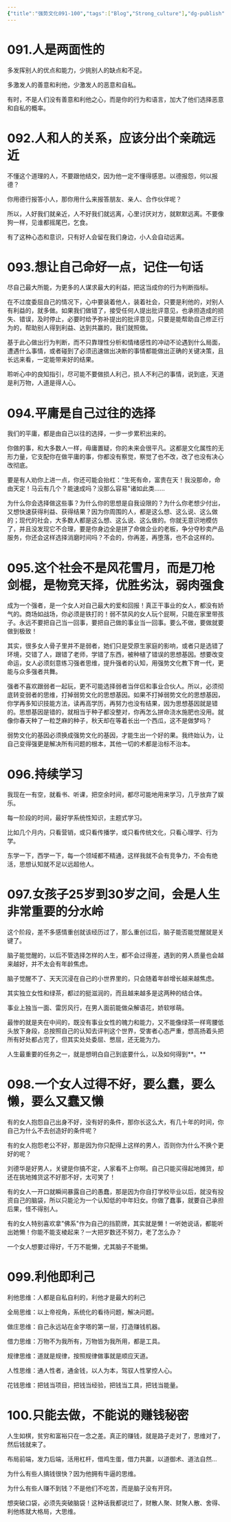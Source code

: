 ```yaml
---
{"title":"强势文化091-100","tags":["Blog","Strong_culture"],"dg-publish":true,"dg-note-icon":5,"permalink":"/🌓Interest_兴趣/Exalt 提升/强势文化/10强势文化091-100/","dgPassFrontmatter":true,"noteIcon":5,"created":"2024-09-18T14:24:00.779+08:00","updated":"2024-09-18T19:43:14.575+08:00"}
---
```


# 091.人是两面性的

多发挥别人的优点和能力，少挑别人的缺点和不足。

多激发人的善意和利他，少激发人的恶意和自私。

有时，不是人们没有善意和利他之心，而是你的行为和语言，加大了他们选择恶意和自私的概率。

# 092.人和人的关系，应该分出个亲疏远近

不懂这个道理的人，不要跟他结交，因为他一定不懂得感恩。以德报怨，何以报德？

你用德行报答小人，那你用什么来报答朋友、亲人、合作伙伴呢？

所以，人好我们就亲近，人不好我们就远离，心里讨厌对方，就默默远离。不要像狗一样，见谁都摇尾巴，乞食。

有了这种心态和意识，只有好人会留在我们身边，小人会自动远离。

# 093.想让自己命好一点，记住一句话

尽自己最大所能，为更多的人谋求最大的利益，把这当成你的行为判断指标。

在不过度委屈自己的情况下，心中要装着他人，装着社会，只要是利他的，对别人有利益的，就多做。如果我们做错了，接受任何人提出批评意见，也承担造成的损失、错误，及时停止，必要时给予弥补提出的批评意见，只要是能帮助自己修正行为的，帮助别人得到利益、达到共赢的，我们就照做。

基于此心做出行为判断，而不只靠理性分析和情绪感性的冲动不论遇到什么局面，遭遇什么事情，或者碰到了必须迅速做出决断的事情都能做出正确的关键决策，且长远来看，一定能带来好的结果。

聆听心中的良知指引，尽可能不要做损人利己，损人不利己的事情，说到底，天道是利万物，人道是得人心。

# 094.平庸是自己过往的选择

我们的平庸，都是由自己以往的选择，一步一步累积出来的。

你做的事，和大多数人一样，毋庸置疑，你的未来会很平凡。这都是文化属性的无形力量，它支配你在做平庸的事，你都没有察觉，察觉了也不改，改了也没有决心改彻底。

要是有人劝你上进一点，你还可能会抬杠：“生死有命，富贵在天！我没那命，命由天定！马云有几个？能速成吗？没那么容易"诸如此类......

为什么你会选择做这些事？为什么你的思想是自我设限的？为什么你老想少付出，又想快速获得利益、获得结果？因为你周围的人，都是这么想、这么说、这么做的；现代的社会，大多数人都是这么想、这么说、这么做的。你就无意识地模仿了，并且没发现它不合理，要是你身边全是拼了命做企业的老板，争分夺秒卖产品服务，你还会这样选择消磨时间吗？不会的，你再差，再堕落，也不会这样的。

# 095.这个社会不是风花雪月，而是刀枪剑棍，是物竞天择，优胜劣汰，弱肉强食

成为一个强者，是一个女人对自己最大的爱和回报！真正干事业的女人，都没有娇气的。商场如战场，你必须是铁打的！弱不禁风的女人玩个屁啊，只能在家里带孩子。永远不要把自己当一回事，要把自己做的事业当一回事。要么不做，要做就要做到极致！

其实，很多女人骨子里并不是弱者，她们只是受原生家庭的影响，或者只是选错了环境，交错了人，跟错了老师，学错了东西，被种植了错误的思想基因。想要改变命运，女人必须刻意练习强者思维，提升强者的认知，用强势文化教下育一代，更能与众多强者共舞。

强者不喜欢跟弱者一起玩，更不可能选择弱者当伴侣和事业合伙人。所以，必须彻底转变弱者的思维，打掉弱势文化的思想基因。如果不打掉弱势文化的思想基因，你学再多知识技能方法，读再高学历，再努力也没有结果，因为思想基因就是错的。思想基因是错的，就相当于种子都没整对，你再怎么拼命浇水施肥也没用。就像你春天种了一粒芝麻的种子，秋天却在等着长出一个西瓜，这不是做梦吗？

弱势文化的基因必须换成强势文化的基因，才能生出一个好的果。我终始认为，让自己变得强更是解决所有问题的根本，其他一切的术都是治标不治本。

# 096.持续学习

我现在一有空，就看书、听课，把空余时间，都尽可能地用来学习，几乎放弃了娱乐。

每一阶段的时间，最好学系统性知识，主题式学习。

比如几个月内，只看营销，或只看传播学，或只看传统文化，只看心理学、行为学。

东学一下，西学一下，每一个领域都不精通，这样我就不会有竞争力，不会有绝活，思想认知就不足以远超他人。

# 097.女孩子25岁到30岁之间，会是人生非常重要的分水岭

这个阶段，差不多感情重创就该经历过了，那么重创过后，脑子能否能觉醒就是关键了。

脑子能觉醒的，以后不管选择怎样的人生，都不会过得差，遇到的男人质量也会越来越好，并不太会有年龄焦虑。

脑子觉醒不了、天天沉浸在自己的小世界里的，只会随着年龄增长越来越焦虑。

其实独立女性和绿茶，都过的挺滋润的，而且越来越多是这两种的结合体。

事业上独当一面、雷厉风行，在男人面前能做朵解语花，娇软嗲萌。

最惨的就是夹在中间的，既没有事业女性的魄力和能力，又不能像绿茶一样弯腰低头放下身段，总按照自己的认知去评判这个世界，受害者心态严重，想高扬着头把所有好处都占完了，但其实处处委屈、憋屈，还无能为力。

人生最重要的任务之一，就是想明白自己到底要什么，以及如何得到**。**

# 098.一个女人过得不好，要么蠢，要么懒，要么又蠢又懒

有的女人抱怨自己出身不好，没有好的条件，那你长这么大，有几十年的时间，你自己为什么不去创造好的条件呢？

有的女人抱怨老公不好，那是因为你只配得上这样的男人，否则你为什么不换个更好的呢？

刘德华是好男人，关键是你搞不定，人家看不上你啊。自己只能买得起地摊货，却还在挑地摊货这不好那不好，太可笑了！

有的女人一开口就瞬间暴露自己的愚蠢，那是因为你自打学校毕业以后，就没有投资自己的脑袋，所以只能沦为一个认知低的中年妇女。你做了蠢事，就要自己承担后果，怪不得别人。

有的女人特别喜欢拿"佛系"作为自己的挡箭牌，其实就是懒！一听她说话，都能听出她懒！你能不能支棱起来？一大把岁数还不努力，老了怎么办？

一个女人想要过得好，千万不能懒，尤其脑子不能懒。

# 099.利他即利己

利他思维：人都是自私自利的，利他才是最大的利己

全局思维：以上帝视角，系统化的看待问题，解决问题。

做庄思维：自己永远站在金字塔的第一层，打造赚钱机器。

借力思维：万物不为我所有，万物皆为我所用，都是工具。

规律思维：道就是规律，按照规律做事就是顺应天道。

人性思维：通人性者，通金钱，以人为本，驾驭人性掌控人心。

花钱思维：把钱当项目，把钱当经验，把钱当工具，把钱当能量。

# 100.只能去做，不能说的赚钱秘密

人生如棋，贫穷和富裕只在一念之差。真正的赚钱，就是路子走对了，思维对了，然后钱就来了。

布局前端，发力后端，活用杠杆，借鸡生蛋，借力共赢，以道御术、道法自然...

为什么有些人搞钱很快？因为他拥有牛逼的思维。

为什么有些人赚不到钱？不是他们不吃苦，而是脑子没有开窍。

想突破口袋，必须先突破脑袋！这种话我都说烂了，财散人聚、财聚人散、舍得、利他练就大格局，大思维。